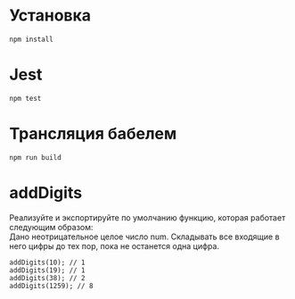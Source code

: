 # Установка
`npm install`
# Jest
`npm test`
# Трансляция бабелем
`npm run build`
# addDigits
Реализуйте и экспортируйте по умолчанию функцию, которая работает следующим образом:  
Дано неотрицательное целое число num. Складывать все входящие в него цифры до тех пор, пока не останется одна цифра.
```
addDigits(10); // 1
addDigits(19); // 1
addDigits(38); // 2
addDigits(1259); // 8
```